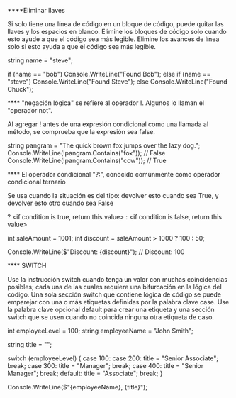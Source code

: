 ****Eliminar llaves

Si solo tiene una línea de código en un bloque de código, puede quitar las llaves y los espacios en blanco.
Elimine los bloques de código solo cuando esto ayude a que el código sea más legible.
Elimine los avances de línea solo si esto ayuda a que el código sea más legible.

string name = "steve";

if (name == "bob")
    Console.WriteLine("Found Bob");
else if (name == "steve") 
    Console.WriteLine("Found Steve");
else
    Console.WriteLine("Found Chuck");

**** "negación lógica" se refiere al operador !. Algunos lo llaman el "operador not".

 Al agregar ! antes de una expresión condicional como una llamada al método, se comprueba que la expresión sea false.

string pangram = "The quick brown fox jumps over the lazy dog.";
Console.WriteLine(!pangram.Contains("fox")); // False
Console.WriteLine(!pangram.Contains("cow")); // True

**** El operador condicional "?:", conocido comúnmente como operador condicional ternario

Se usa cuando la situación es del tipo: devolver esto cuando sea True, y devolver esto otro cuando sea False

<evaluate this condition> ? <if condition is true, return this value> : <if condition is false, return this value>

int saleAmount = 1001;
int discount = saleAmount > 1000 ? 100 : 50;

Console.WriteLine($"Discount: {discount}"); // Discount: 100

**** SWITCH

Use la instrucción switch cuando tenga un valor con muchas coincidencias posibles; cada una de las cuales requiere una bifurcación en la lógica del código.
Una sola sección switch que contiene lógica de código se puede emparejar con una o más etiquetas definidas por la palabra clave case.
Use la palabra clave opcional default para crear una etiqueta y una sección switch que se usen cuando no coincida ninguna otra etiqueta de caso.

int employeeLevel = 100;
string employeeName = "John Smith";

string title = "";

switch (employeeLevel)
{
    case 100:
    case 200:
        title = "Senior Associate";
        break;
    case 300:
        title = "Manager";
        break;
    case 400:
        title = "Senior Manager";
        break;
    default:
        title = "Associate";
        break;
}

Console.WriteLine($"{employeeName}, {title}");

